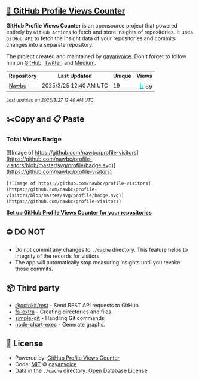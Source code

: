 ## [🚀 GitHub Profile Views Counter](https://github.com/gayanvoice/github-profile-views-counter)
**GitHub Profile Views Counter** is an opensource project that powered entirely by  `GitHub Actions` to fetch and store insights of repositories.
It uses `GitHub API` to fetch the insight data of your repositories and commits changes into a separate repository.

The project created and maintained by [gayanvoice](https://github.com/gayanvoice). Don't forget to follow him on [GitHub](https://github.com/gayanvoice), [Twitter](https://twitter.com/gayanvoice), and [Medium](https://gayanvoice.medium.com/).

<table>
	<tr>
		<th>
			Repository
		</th>
		<th>
			Last Updated
		</th>
		<th>
			Unique
		</th>
		<th>
			Views
		</th>
	</tr>
	<tr>
		<td>
			<a href="https://github.com/nawbc/profile-visitors/tree/master/readme/320593293/year.md">
				Nawbc
			</a>
		</td>
		<td>
			2025/3/25 12:40 AM UTC
		</td>
		<td>
			19
		</td>
		<td>
			<img alt="Response time graph" src="https://github.com/nawbc/profile-visitors/raw/master/graph/320593293/small/year.png" height="20"> 69
		</td>
	</tr>
</table>

<small><i>Last updated on 2025/3/27 12:40 AM UTC</i></small>

## ✂️Copy and 📋 Paste
### Total Views Badge
[![Image of https://github.com/nawbc/profile-visitors](https://github.com/nawbc/profile-visitors/blob/master/svg/profile/badge.svg)](https://github.com/nawbc/profile-visitors)

```readme
[![Image of https://github.com/nawbc/profile-visitors](https://github.com/nawbc/profile-visitors/blob/master/svg/profile/badge.svg)](https://github.com/nawbc/profile-visitors)
```
[**Set up GitHub Profile Views Counter for your repositories**](https://github.com/gayanvoice/github-profile-views-counter)
## ⛔ DO NOT
- Do not commit any changes to `./cache` directory. This feature helps to integrity of the records for visitors.
- The app will automatically stop measuring insights until you revoke those commits.
## 📦 Third party

- [@octokit/rest](https://www.npmjs.com/package/@octokit/rest) - Send REST API requests to GitHub.
- [fs-extra](https://www.npmjs.com/package/fs-extra) - Creating directories and files.
- [simple-git](https://www.npmjs.com/package/simple-git) - Handling Git commands.
- [node-chart-exec](https://www.npmjs.com/package/node-chart-exec) - Generate graphs.
## 📄 License
- Powered by: [GitHub Profile Views Counter](https://github.com/gayanvoice/github-profile-views-counter)
- Code: [MIT](./LICENSE) © [gayanvoice](https://github.com/gayanvoice)
- Data in the `./cache` directory: [Open Database License](https://opendatacommons.org/licenses/odbl/1-0/)
